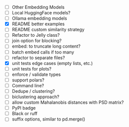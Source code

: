 
- [ ] Other Embedding Models
- [ ] Local HuggingFace models?
- [ ] Ollama embedding models
- [X] README better examples
- [ ] README custom similarity strategy
- [ ] Refactor to Jelly class?
- [ ] join option for blocking?
- [ ] embed: to truncate long content?
- [ ] batch embed calls if too many
- [ ] refactor to separate files?
- [X] unit tests edge cases (empty lists, etc.)
- [ ] unit tests for plots?
- [ ] enforce / validate types
- [ ] support polars?
- [ ] Command line?
- [ ] Dedupe / clustering?
- [ ] biclustering approach?
- [ ] allow custom Mahalanobis distances with PSD matrix?
- [ ] PyPI badge
- [ ] Black or ruff
- [ ] suffix options, similar to pd.merge()